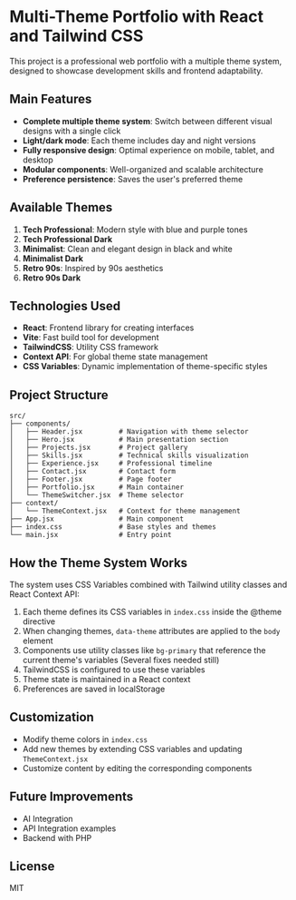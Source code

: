 # Multi-Theme Portfolio with React and Tailwind CSS

This project is a professional web portfolio with a multiple theme system, designed to showcase development skills and frontend adaptability.

## Main Features

-   **Complete multiple theme system**: Switch between different visual designs with a single click
-   **Light/dark mode**: Each theme includes day and night versions
-   **Fully responsive design**: Optimal experience on mobile, tablet, and desktop
-   **Modular components**: Well-organized and scalable architecture
-   **Preference persistence**: Saves the user's preferred theme

## Available Themes

1. **Tech Professional**: Modern style with blue and purple tones
2. **Tech Professional Dark**
3. **Minimalist**: Clean and elegant design in black and white
4. **Minimalist Dark**
5. **Retro 90s**: Inspired by 90s aesthetics
6. **Retro 90s Dark**

## Technologies Used

-   **React**: Frontend library for creating interfaces
-   **Vite**: Fast build tool for development
-   **TailwindCSS**: Utility CSS framework
-   **Context API**: For global theme state management
-   **CSS Variables**: Dynamic implementation of theme-specific styles

## Project Structure

```
src/
├── components/
│   ├── Header.jsx         # Navigation with theme selector
│   ├── Hero.jsx           # Main presentation section
│   ├── Projects.jsx       # Project gallery
│   ├── Skills.jsx         # Technical skills visualization
│   ├── Experience.jsx     # Professional timeline
│   ├── Contact.jsx        # Contact form
│   ├── Footer.jsx         # Page footer
│   ├── Portfolio.jsx      # Main container
│   └── ThemeSwitcher.jsx  # Theme selector
├── context/
│   └── ThemeContext.jsx   # Context for theme management
├── App.jsx                # Main component
├── index.css              # Base styles and themes
└── main.jsx               # Entry point
```

## How the Theme System Works

The system uses CSS Variables combined with Tailwind utility classes and React Context API:

1. Each theme defines its CSS variables in `index.css` inside the @theme directive
2. When changing themes, `data-theme` attributes are applied to the `body` element
3. Components use utility classes like `bg-primary` that reference the current theme's variables (Several fixes needed still)
4. TailwindCSS is configured to use these variables
5. Theme state is maintained in a React context
6. Preferences are saved in localStorage

## Customization

-   Modify theme colors in `index.css`
-   Add new themes by extending CSS variables and updating `ThemeContext.jsx`
-   Customize content by editing the corresponding components

## Future Improvements

-   AI Integration
-   API Integration examples
-   Backend with PHP

## License

MIT
